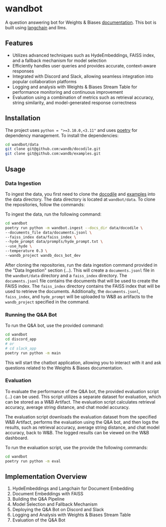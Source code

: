 # wandbot

A question answering bot for Weights & Biases [documentation](https://docs.wandb.ai/). This bot is built using [langchain](https://python.langchain.com/en/latest/) and llms.

## Features

- Utilizes advanced techniques such as HydeEmbeddings, FAISS index, and a fallback mechanism for model selection
- Efficiently handles user queries and provides accurate, context-aware responses
- Integrated with Discord and Slack, allowing seamless integration into popular collaboration platforms
- Logging and analysis with Weights & Biases Stream Table for performance monitoring and continuous improvement
- Evaluation using a combination of metrics such as retrieval accuracy, string similarity, and model-generated response correctness

## Installation

The project uses `python = ">=3.10.0,<3.11"` and uses [poetry](https://python-poetry.org/) for dependency management. To install the dependencies:

```bash
cd wandbot/data
git clone git@github.com:wandb/docodile.git
git clone git@github.com:wandb/examples.git
```

## Usage

### Data Ingestion

To ingest the data, you first need to clone the [docodile](https://github.com/wandb/docodile) and [examples](https://github.com/wandb/examples) into the data directory.
The data directory is located at `wandbot/data`.
To clone the repositories, follow the commands:

To ingest the data, run the following command:

```bash
cd wandbot
poetry run python -m wandbot.ingest --docs_dir data/docodile \
--documents_file data/documents.jsonl \
--faiss_index data/faiss_index \
--hyde_prompt data/prompts/hyde_prompt.txt \
--use_hyde \
--temperature 0.3 \
--wandb_project wandb_docs_bot_dev
```

After cloning the repositories, run the data ingestion command provided in the "Data Ingestion" section (…). This will create a `documents.jsonl` file in the `wandbot/data` directory and a `faiss_index` directory.
The `documents.jsonl` file contains the documents that will be used to create the FAISS index.
The `faiss_index` directory contains the FAISS index that will be used to retrieve the documents.
Additionally, the `documents.jsonl`, `faiss_index`, and `hyde_prompt` will be uploaded to W&B as artifacts to the `wandb_project` specified in the command.

### Running the Q&A Bot

To run the Q&A bot, use the provided command:

```bash
cd wandbot
cd discord_app
# or
# cd slack_app
poetry run python -m main
```

This will start the chatbot application, allowing you to interact with it and ask questions related to the Weights & Biases documentation.

### Evaluation

To evaluate the performance of the Q&A bot, the provided evaluation script (…) can be used. This script utilizes a separate dataset for evaluation, which can be stored as a W&B Artifact. The evaluation script calculates retrieval accuracy, average string distance, and chat model accuracy.

The evaluation script downloads the evaluation dataset from the specified W&B Artifact, performs the evaluation using the Q&A bot, and then logs the results, such as retrieval accuracy, average string distance, and chat model accuracy, back to W&B. The logged results can be viewed on the W&B dashboard.

To run the evaluation script, use the provide the following commands:

```bash
cd wandbot
poetry run python -m eval
```

## Implementation Overview

1. HydeEmbeddings and Langchain for Document Embedding
2. Document Embeddings with FAISS
3. Building the Q&A Pipeline
4. Model Selection and Fallback Mechanism
5. Deploying the Q&A Bot on Discord and Slack
6. Logging and Analysis with Weights & Biases Stream Table
7. Evaluation of the Q&A Bot
